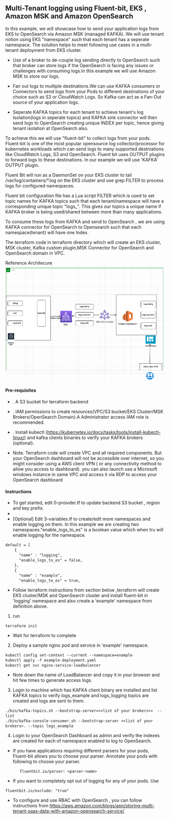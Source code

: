 ## Multi-Tenant logging using Fluent-bit, EKS , Amazon MSK and  Amazon OpenSearch

In this example, we will showcase how to send your application logs from EKS to OpenSearch via Amazon MSK (managed KAFKA). We will use tenant notion using EKS "namespace" such that each tenant has a seperate namespace.  The solution helps to meet following use cases in a multi-tenant deployment from EKS cluster.

* Use of a broker to de-couple log sending directly to OpenSearch such that broker can store logs if the OpenSearch is facing any issues or challenges with consuming logs.In this example we will use Amazon MSK to store our logs.

* Fan out logs to multiple destinations.We can use KAFKA consumers or Connectors to send logs from your Pods to different destinations of your choice such as S3 or CloudWatch Logs. So Kafka can act as a Fan-Out source of your application logs.

* Seperate KAFKA topics for each tenant to achieve tenant's log Isolation(logs in seperate topics) and KAFKA sink connector will then send logs to OpenSearch creating unique INDEX per topic, hence giving tenant isolation at OpenSearch also.

To achieve this we will use "fluent-bit" to collect logs from your pods. Fluent-bit is one of the most popular opensource log collector/processor for kubernetes workloads which can send logs to  many supported destniations like CloudWatch Logs, S3 and  OpenSearch. Fluent bit uses OUTPUT plugins to forward logs to these destinations. In our example we will use 'KAFKA' OUTPUT plugin.

Fluent Bit will run as a DaemonSet on your EKS cluster to tail /var/log/containers/*.log on the EKS cluster and use grep FILTER to process logs for configured namespaces.

Fluent bit configuration file has a Lua script FILTER  which is used to set topic names for KAFKA topics such that each tenant/namespace will have a corresponding unique topic "logs_<namespace>". This gives our topics a unique name if KAFKA broker is being used/shared between more than many applications.

To consume these logs from KAFKA and send to OpenSearch , we are using KAFKA connector for OpenSearch to Opensearch such that each namespace(tenant) will have one Index.

The terraform code in terraform directory which will create an EKS cluster, MSK cluster, Kafka custom plugin,MSK Connector for OpenSearch  and OpenSearch domain in VPC.

Reference Architecure ![Architecture](Ref-Architecture.png?raw=true "Title")


#### Pre-requisites

* . A S3 bucket for terraform backend
* . IAM permissions to create resources(VPC/S3 bucket/EKS Cluster/MSK Brokers/OpenSearch Domain).A Administrator access IAM role is recommended.
* . Install kubectl (https://kubernetes.io/docs/tasks/tools/install-kubectl-linux/) and  kafka clients binaries to verify your KAFKA brokers (optional).


* Note. Terraform code will create VPC and all required components. But your OpenSearch dashboard will not be accessible over internet, so you might consider using a AWS client VPN ( or any connectivity method to allow you access to dashboard). you can also launch use a Microsoft windows instance in same VPC and access it via RDP to access your OpenSearch dashboard 

#### Instructions

* To get started, edit 0-proivder.tf to update backend S3 bucket , region and key prefix.
* 
* [Optional] Edit 3-variables.tf to create/edit more namespaces and enable logging on them. In this example we are creating two namespaces."enable_logs_to_es" is a boolean value which when tru will enable logging for the namespace.
```
default = [
    {
      "name" : "logging",
      "enable_logs_to_es" = false,
    },
    {
      "name" : "example",
      "enable_logs_to_es" = true,
```

* Follow terraform instructions from section below ,terraform will create EKS cluster/MSK and OpenSearch cluster and install fluent-bit in 'logging' namespace and also create a 'example' namespace from definition above.

1. run 
```
terraform init

```


* Wait for terraform to complete 
2. Deploy a sample nginx pod and service  in 'example' namespace.
```
kubectl config set-context --current --namespace=example
kubectl apply -f example-deployment.yaml
kubectl get svc nginx-service-loadbalancer

```
* Note down the name of LoadBalancer and copy it in your browser and hit few times to generate access logs.

3. Login to machine which has KAFKA client binary are installed and list KAFKA topics to verify logs_example and logs_logging topics are created and logs are sent to them.
 
```
./bin/kafka-topics.sh --bootstrap-server=<<list of your brokers>>  --list
./bin/kafka-console-consumer.sh --bootstrap-server <<list of your brokers>. --topic logs_example    

```
4. Login to your OpenSearch Dashboard as admin and verify the indexes are created for each of namespace enabled to log to OpenSearch. 


* If you have applications requiring different parsers for your pods, Fluent-bit allows you to choose your parser. Annotate your pods with following to choose your parser.
   ```
      fluentbit.io/parser: <parser-name>
   ```
* If you want to completely opt out of logging for any of your pods. Use

```
fluentbit.io/exclude: "true"

```
* To configure and use RBAC with OpenSearch , you can follow instructions from https://aws.amazon.com/blogs/apn/storing-multi-tenant-saas-data-with-amazon-opensearch-service/


